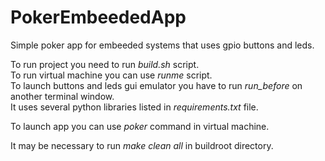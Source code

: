 # PokerEmbeededApp
Simple poker app for embeeded systems that uses gpio buttons and leds.

To run project you need to run *build.sh* script.  
To run virtual machine you can use *runme* script.  
To launch buttons and leds gui emulator you have to run *run_before* on another terminal window.  
It uses several python libraries listed in *requirements.txt* file.  


To launch app you can use *poker* command in virtual machine.

It may be necessary to run *make clean all* in buildroot directory.  
